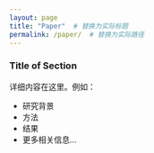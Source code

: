 ```yaml
---
layout: page
title: "Paper"  # 替换为实际标题
permalink: /paper/  # 替换为实际路径
---
```


### Title of Section

详细内容在这里。例如：
- 研究背景
- 方法
- 结果
- 更多相关信息...
